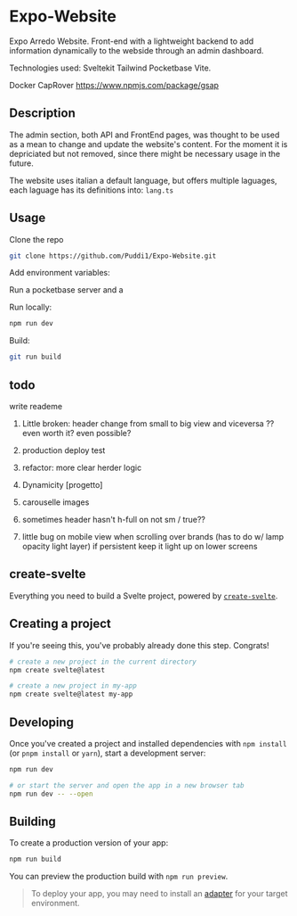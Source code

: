 # Expo-Website

Expo Arredo Website. Front-end with a lightweight backend to add information dynamically to the webside through an admin dashboard.

Technologies used: Sveltekit Tailwind Pocketbase Vite.

Docker
CapRover
https://www.npmjs.com/package/gsap

## Description

The admin section, both API and FrontEnd pages, was thought to be used as a mean to change and update the website's content. For the moment it is depriciated but not removed, since there might be necessary usage in the future.

The website uses italian a default language, but offers multiple laguages, each laguage has its definitions into: `lang.ts`



## Usage

Clone the repo
```sh
git clone https://github.com/Puddi1/Expo-Website.git
```

Add environment variables:

Run a pocketbase server and a

Run locally:
```sh
npm run dev
```

Build:
```sh
git run build
```


## todo

write reademe

1. Little broken: header change from small to big view and viceversa ?? even worth it? even possible?
1. production deploy test

1. refactor: more clear herder logic
1. Dynamicity [progetto]
1. carouselle images

1. sometimes header hasn't h-full on not sm / true??
1. little bug on mobile view when scrolling over brands (has to do w/ lamp opacity light layer) if persistent keep it light up on lower screens










## create-svelte

Everything you need to build a Svelte project, powered by [`create-svelte`](https://github.com/sveltejs/kit/tree/master/packages/create-svelte).

## Creating a project

If you're seeing this, you've probably already done this step. Congrats!

```bash
# create a new project in the current directory
npm create svelte@latest

# create a new project in my-app
npm create svelte@latest my-app
```

## Developing

Once you've created a project and installed dependencies with `npm install` (or `pnpm install` or `yarn`), start a development server:

```bash
npm run dev

# or start the server and open the app in a new browser tab
npm run dev -- --open
```

## Building

To create a production version of your app:

```bash
npm run build
```

You can preview the production build with `npm run preview`.

> To deploy your app, you may need to install an [adapter](https://kit.svelte.dev/docs/adapters) for your target environment.
